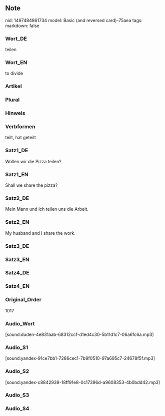 ## Note
nid: 1497484861734
model: Basic (and reversed card)-75aea
tags: 
markdown: false

### Wort_DE
teilen

### Wort_EN
to divide

### Artikel


### Plural


### Hinweis


### Verbformen
teilt, hat geteilt

### Satz1_DE
Wollen wir die Pizza teilen?

### Satz1_EN
Shall we share the pizza?

### Satz2_DE
Mein Mann und ich teilen uns die Arbeit.

### Satz2_EN
My husband and I share the work.

### Satz3_DE


### Satz3_EN


### Satz4_DE


### Satz4_EN


### Original_Order
1017

### Audio_Wort
[sound:duden-4e831aab-68312ccf-d1ed4c30-5b11d1c7-06a6fc6a.mp3]

### Audio_S1
[sound:yandex-91ce7bb1-7286cec1-7b9f0510-97a695c7-24678f5f.mp3]

### Audio_S2
[sound:yandex-c8842939-18ff91e8-0c17396d-a9608353-4b0bdd42.mp3]

### Audio_S3


### Audio_S4

